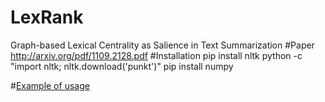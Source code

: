 # LexRank
Graph-based Lexical Centrality as Salience in Text Summarization
#Paper 
http://arxiv.org/pdf/1109.2128.pdf
#Installation
	pip install nltk
	python -c "import nltk; nltk.download('punkt')"
	pip install numpy
	
	
#[Example of usage](https://github.com/jtan25/LexRank/blob/master/runLRExample.py)
